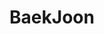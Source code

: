 ---
    title: BaekJoon
    permalink: /categories/BaekJoon/
    layout: category
    author_profile: false
    taxonomy: boj
    sidebar: 
        nav: "sidebar-posts"
---